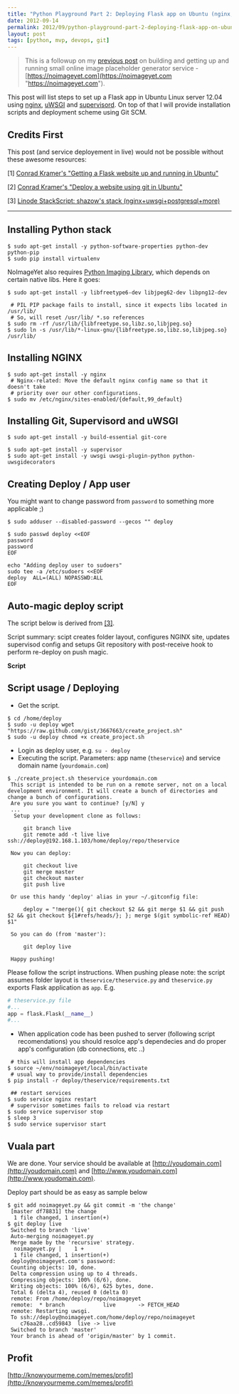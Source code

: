 ```yaml
---
title: "Python Playground Part 2: Deploying Flask app on Ubuntu (nginx, uwsgi, supervisor, git)"
date: 2012-09-14
permalink: 2012/09/python-playground-part-2-deploying-flask-app-on-ubuntu-nginx-uwsgi-supervisor-git.html
layout: post
tags: [python, mvp, devops, git]
---
```


> This is a followup on my [previous post](/2012/09/python-playground-part-1-noimageyet-com-placeholder-image-service-experience/ "previous post") on building and getting up and running small online image placeholder generator service - [https://noimageyet.com](https://noimageyet.com "https://noimageyet.com").

This post will list steps to set up a Flask app in Ubuntu Linux server 12.04 using [nginx](http://nginx.com/), [uWSGI](http://projects.unbit.it/uwsgi/) and [supervisord](http://supervisord.org/). On top of that I will provide installation scripts and deployment scheme using Git SCM.

## Credits First ##

This post (and service deployement in live) would not be possible without these awesome resources:

\[1\] [Conrad Kramer's "Getting a Flask website up and running in Ubuntu"][1]

\[2\] [Conrad Kramer's "Deploy a website using git in Ubuntu"][2] 

\[3\] [Linode StackScript: shazow's stack (nginx+uwsgi+postgresql+more)][3]

----------

## Installing Python stack ##

```console
$ sudo apt-get install -y python-software-properties python-dev python-pip
$ sudo pip install virtualenv
```

NoImageYet also requires [Python Imaging Library](http://www.pythonware.com/library/pil/handbook/index.htm "Python Imaging Library"), which depends on certain native libs. Here it goes:

```console 
$ sudo apt-get install -y libfreetype6-dev libjpeg62-dev libpng12-dev

 # PIL PIP package fails to install, since it expects libs located in /usr/lib/
 # So, will reset /usr/lib/ *.so references
$ sudo rm -rf /usr/lib/{libfreetype.so,libz.so,libjpeg.so}
$ sudo ln -s /usr/lib/*-linux-gnu/{libfreetype.so,libz.so,libjpeg.so} /usr/lib/
```

## Installing NGINX ##

```console
$ sudo apt-get install -y nginx
 # Nginx-related: Move the default nginx config name so that it doesn't take
 # priority over our other configurations.
$ sudo mv /etc/nginx/sites-enabled/{default,99_default}
```

## Installing Git, Supervisord and uWSGI ##

```console
$ sudo apt-get install -y build-essential git-core

$ sudo apt-get install -y supervisor
$ sudo apt-get install -y uwsgi uwsgi-plugin-python python-uwsgidecorators
```

## Creating Deploy / App user ##

You might want to change password from `password` to something more applicable ;)

```console
$ sudo adduser --disabled-password --gecos "" deploy

$ sudo passwd deploy <<EOF
password
password
EOF

echo "Adding deploy user to sudoers"
sudo tee -a /etc/sudoers <<EOF
deploy  ALL=(ALL) NOPASSWD:ALL
EOF
```

## Auto-magic deploy script ##

The script below is derived from [\[3\]][3].

Script summary: scipt creates folder layout, configures NGINX site, updates supervisod config and setups Git repository with post-receive hook to perform re-deploy on push magic.

**Script**
<script src="https://gist.github.com/3667663.js?file=create_project.sh"></script>

## Script usage / Deploying ##

* Get the script.

```console
$ cd /home/deploy
$ sudo -u deploy wget "https://raw.github.com/gist/3667663/create_project.sh"
$ sudo -u deploy chmod +x create_project.sh
```

* Login as deploy user, e.g. `su - deploy`
* Executing the script.
Parameters: app name (`theservice`) and service domain name (`yourdomain.com`)

```console
$ ./create_project.sh theservice yourdomain.com
 This script is intended to be run on a remote server, not on a local development environment. It will create a bunch of directories and change a bunch of configurations.
 Are you sure you want to continue? [y/N] y
 ...
  Setup your development clone as follows:
 
     git branch live
     git remote add -t live live ssh://deploy@192.168.1.103/home/deploy/repo/theservice
 
 Now you can deploy:
 
     git checkout live
     git merge master
     git checkout master
     git push live
 
 Or use this handy 'deploy' alias in your ~/.gitconfig file:
 
     deploy = "!merge(){ git checkout $2 && git merge $1 && git push $2 && git checkout ${1#refs/heads/}; }; merge $(git symbolic-ref HEAD) $1"
 
 So you can do (from 'master'):
 
     git deploy live
 
 Happy pushing!
```
Please follow the script instructions. When pushing please note: the script assumes folder layout is `theservice/theservice.py` and `theservice.py` exports Flask application as `app`. E.g.

```python
# theservice.py file 
#...
app = flask.Flask(__name__)
#...
```

* When application code has been pushed to server (following script recomendations) you should resolce app's dependecies and do proper app's configuration (db connections, etc ..)

```console
 # this will install app dependencies
$ source ~/env/noimageyet/local/bin/activate
 # usual way to provide/install dependencies
$ pip install -r deploy/theservice/requirements.txt

 ## restart services
$ sudo service nginx restart
 # supervisor sometimes fails to reload via restart 
$ sudo service supervisor stop
$ sleep 3
$ sudo service supervisor start
```

## Vuala part ##

We are done. Your service should be available at [http://youdomain.com](http://youdomain.com) and [http://www.youdomain.com](http://www.youdomain.com).

Deploy part should be as easy as sample below

```console
$ git add noimageyet.py && git commit -m 'the change'
 [master df78831] the change
  1 file changed, 1 insertion(+)
$ git deploy live
 Switched to branch 'live'
 Auto-merging noimageyet.py
 Merge made by the 'recursive' strategy.
  noimageyet.py |    1 +
  1 file changed, 1 insertion(+)
 deploy@noimageyet.com's password:
 Counting objects: 10, done.
 Delta compression using up to 4 threads.
 Compressing objects: 100% (6/6), done.
 Writing objects: 100% (6/6), 625 bytes, done.
 Total 6 (delta 4), reused 0 (delta 0)
 remote: From /home/deploy/repo/noimageyet
 remote:  * branch            live       -> FETCH_HEAD
 remote: Restarting uwsgi.
 To ssh://deploy@noimageyet.com/home/deploy/repo/noimageyet
    c76aa28..cd59843  live -> live
 Switched to branch 'master'
 Your branch is ahead of 'origin/master' by 1 commit.
```

## Profit ##

[http://knowyourmeme.com/memes/profit](http://knowyourmeme.com/memes/profit)

<!-- Link definition -->

[1]: <http://blog.kramerapps.com/post/22551999777/flask-uwsgi-nginx-ubuntu> "Getting a Flask website up and running in Ubuntu"
[2]: <http://blog.kramerapps.com/post/24447423014/deploy-website-git-ubuntu> "Deploy a website using git in Ubuntu" 
[3]: <http://www.linode.com/stackscripts/view/?StackScriptID=3249> "Linode StackScript: shazow's stack (nginx+uwsgi+postgresql+more)"

